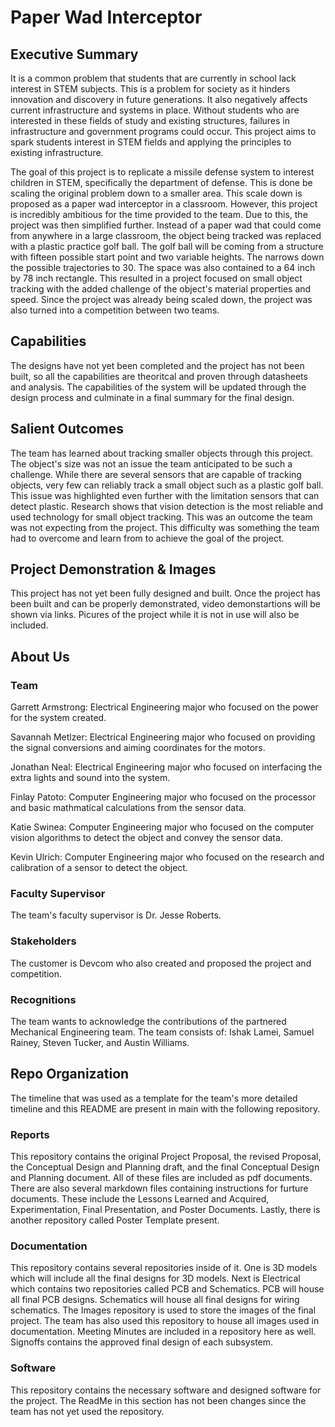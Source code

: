 # Paper Wad Interceptor

## Executive Summary

It is a common problem that students that are currently in school lack interest in STEM subjects. This is a problem for society as it hinders innovation and
discovery in future generations. It also negatively affects current infrastructure and systems in place. Without students who are interested in these fields
of study and existing structures, failures in infrastructure and government programs could occur. This project aims to spark students interest in STEM
fields and applying the principles to existing infrastructure.

The goal of this project is to replicate a missile defense system to interest children in STEM, specifically the department of defense. This is done be
scaling the original problem down to a smaller area. This scale down is proposed as a paper wad interceptor in a classroom. However, this project is
incredibly ambitious for the time provided to the team. Due to this, the project was then simplified further. Instead of a paper wad that could come from
anywhere in a large classroom, the object being tracked was replaced with a plastic practice golf ball. The golf ball will be coming from a structure with
fifteen possible start point and two variable heights. The narrows down the possible trajectories to 30. The space was also contained to a 64 inch by 78
inch rectangle. This resulted in a project focused on small object tracking with the added challenge of the object's material properties and speed. Since
the project was already being scaled down, the project was also turned into a competition between two teams. 

## Capabilities

The designs have not yet been completed and the project has not been built, so all the capabilities are theoritcal and proven through datasheets and analysis. The capabilities of the system will be updated
through the design process and culminate in a final summary for the final design.

## Salient Outcomes

The team has learned about tracking smaller objects through this project. The object's size was not an issue the team anticipated to be such a challenge.
While there are several sensors that are capable of tracking objects, very few can reliably track a small object such as a plastic golf ball. This issue was
highlighted even further with the limitation sensors that can detect plastic. Research shows that vision detection is the most reliable and used technology
for small object tracking. This was an outcome the team was not expecting from the project. This difficulty was something the team had to overcome and learn
from to achieve the goal of the project.

## Project Demonstration & Images

This project has not yet been fully designed and built. Once the project has been built and can be properly demonstrated, video demonstartions will be shown
via links. Picures of the project while it is not in use will also be included.

## About Us

### Team

Garrett Armstrong: Electrical Engineering major who focused on the power for the system created.

Savannah Metlzer: Electrical Engineering major who focused on providing the signal conversions and aiming coordinates for the motors.

Jonathan Neal: Electrical Engineering major who focused on interfacing the extra lights and sound into the system.

Finlay Patoto: Computer Engineering major who focused on the processor and basic mathmatical calculations from the sensor data.

Katie Swinea: Computer Engineering major who focused on the computer vision algorithms to detect the object and convey the sensor data.

Kevin Ulrich: Computer Engineering major who focused on the research and calibration of a sensor to detect the object.

### Faculty Supervisor

The team's faculty supervisor is Dr. Jesse Roberts.

### Stakeholders

The customer is Devcom who also created and proposed the project and competition.

### Recognitions

The team wants to acknowledge the contributions of the partnered Mechanical Engineering team. The team consists of: Ishak Lamei, Samuel Rainey, Steven
Tucker, and Austin Williams.

## Repo Organization

The timeline that was used as a template for the team's more detailed timeline and this README are present in main with the following repository.


### Reports

This repository contains the original Project Proposal, the revised Proposal, the Conceptual Design and Planning draft, and the final Conceptual Design and
Planning document. All of these files are included as pdf documents. There are also several markdown files containing instructions for furture documents. 
These include the Lessons Learned and Acquired, Experimentation, Final Presentation, and Poster Documents. Lastly, there is another repository called Poster
Template present.

### Documentation

This repository contains several repositories inside of it. One is 3D models which will include all the final designs for 3D models. Next is Electrical which
contains two repositories called PCB and Schematics. PCB will house all final PCB designs. Schematics will house all final designs for wiring schematics. The
Images repository is used to store the images of the final project. The team has also used this repository to house all images used in documentation. Meeting
Minutes are included in a repository here as well. Signoffs contains the approved final design of each subsystem. 

### Software

This repository contains the necessary software and designed software for the project. The ReadMe in this section has not been changes since the team has
not yet used the repository.
